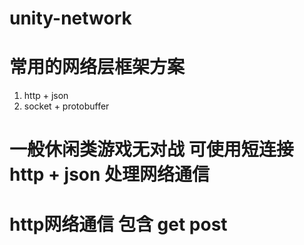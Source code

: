 # unity-network
# 常用的网络层框架方案
1. http + json
2. socket + protobuffer

# 一般休闲类游戏无对战 可使用短连接 http + json 处理网络通信

# http网络通信 包含 get post 